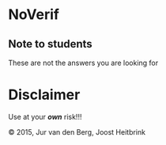 NoVerif
=======

Note to students
----------------

These are not the answers you are looking for

Disclaimer
==========

Use at your _**own**_ risk!!!


© 2015, Jur van den Berg, Joost Heitbrink
